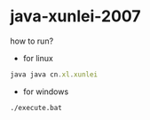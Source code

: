 # java-xunlei-2007

how to run?

* for linux

```js
java java cn.xl.xunlei
```

* for windows

```
./execute.bat
```

